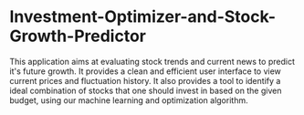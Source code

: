 # Investment-Optimizer-and-Stock-Growth-Predictor
This application aims at evaluating stock trends and current news to predict it's future growth. It provides a clean and efficient user interface to view current prices and fluctuation history. It also provides a tool to identify a ideal combination of stocks that one should invest in based on the given budget, using our machine learning and optimization algorithm.
